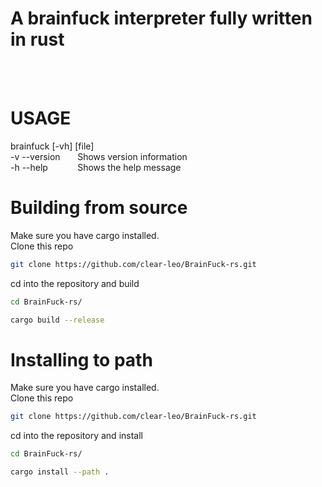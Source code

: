 # A brainfuck interpreter fully written in rust
<br><br>

# USAGE
brainfuck [-vh] [file]<br>
    -v --version &nbsp;&nbsp;&nbsp;&nbsp;&nbsp;&nbsp;Shows version information<br>
    -h --help &nbsp;&nbsp;&nbsp;&nbsp;&nbsp;&nbsp;&nbsp;&nbsp;&nbsp;&nbsp;&nbsp;Shows the help message

# Building from source
Make sure you have cargo installed. <br>
Clone this repo
```sh 
git clone https://github.com/clear-leo/BrainFuck-rs.git
```
cd into the repository and build
```sh
cd BrainFuck-rs/
```
```sh
cargo build --release
```

# Installing to path

Make sure you have cargo installed. <br>
Clone this repo
```sh 
git clone https://github.com/clear-leo/BrainFuck-rs.git
```
cd into the repository and install
```sh
cd BrainFuck-rs/
```
```sh
cargo install --path .
```